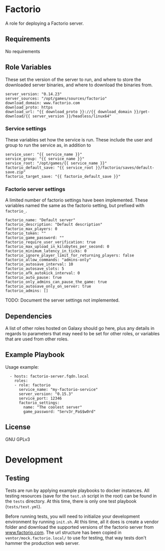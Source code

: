 # Factorio

A role for deploying a Factorio server.

## Requirements

No requirements

## Role Variables

These set the version of the server to run, and where to store the downloaded
server binaries, and where to download the binaries from.

```
server_version: "0.14.23"
server_sources: "/opt/games/sources/factorio"
download_domain: www.factorio.com
download_proto: https
download_url: "{{ download_proto }}://{{ download_domain }}/get-download/{{ server_version }}/headless/linux64"
```

### Service settings

These variables set how the service is run. These include the user and group to
run the service as, in addition to

```
service_user: "{{ service_name }}"
service_group: "{{ service_name }}"
service_root: "/opt/games/{{ service_name }}"
factorio_default_save: "{{ service_root }}/factorio/saves/default-save.zip"
factorio_target_save: "{{ factorio_default_save }}"
```

### Factorio server settings

A limited number of factorio settings have been implemented. These variables
named the same as the factorio setting, but prefixed with `factorio_`.

```
factorio_name: "Default server"
factorio_description: "Default description"
factorio_max_players: 0
factorio_token: ""
factorio_game_password: ""
factorio_require_user_verification: true
factorio_max_upload_in_kilobytes_per_second: 0
factorio_minimum_latency_in_ticks: 0
factorio_ignore_player_limit_for_returning_players: false
factorio_allow_commands: "admins-only"
factorio_autosave_interval: 10
factorio_autosave_slots: 5
factorio_afk_autokick_interval: 0
factorio_auto_pause: true
factorio_only_admins_can_pause_the_game: true
factorio_autosave_only_on_server: true
factorio_admins: []
```

TODO: Document the server settings not implemented.

## Dependencies

A list of other roles hosted on Galaxy should go here, plus any details in regards to parameters that may need to be set for other roles, or variables that are used from other roles.

## Example Playbook

Usage example:

```
  - hosts: factorio-server.fqdn.local
    roles:
    - role: factorio
      service_name: "my-factorio-service"
      server_version: "0.15.3"
      service_port: 12346
      factorio_settings:
        name: "The coolest server"
        game_password: "Serv3r_Pa$$w0rd"
```

## License

GNU GPLv3

# Development

## Testing

Tests are run by applying example playbooks to docker instances. All testing
resources (save for the `test.sh` script in the root) can be found in the `tests`
directory. At this time, there is only one test playbook (`tests/test.yml`).

Before running tests, you will need to initialize your development environment
by running `init.sh`. At this time, all it does is create a vendor folder and
download the supported versions of the factorio server from www.factorio.com.
The url structure has been copied in `ventor/mock.factorio.local/` to use for
testing, that way tests don't hammer the production web server.

